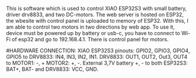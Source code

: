 This is software which is used to control XIAO ESP32S3 with small battery, driver drv8833, and two DC-motors.
The web server is hosted on ESP32, the wbesite with control panel is uploaded to memory of ESP32. With this, I am able to control two motors in two directions by web app.
To use it, device must be powered up by battery or usb-c, you have to connect to Wi-Fi of esp32 and go to 192.168.4.1. There is control panel for motors.

#HARDWARE CONNECTION:
XIAO ESP32S3 pinouts: GPIO2, GPIO3, GPIO4, GPIO5 to DRV8833: IN4, IN3, IN2, IN1. 
DRV8833: OUT1, OUT2, Out3, OUT4 to MOTOR1: -, + MOTOR2: +, -. 
External 3,7V battery +, - to both ESP32S3: BAT+, BAT- and DRV8833: VCC, GND.
